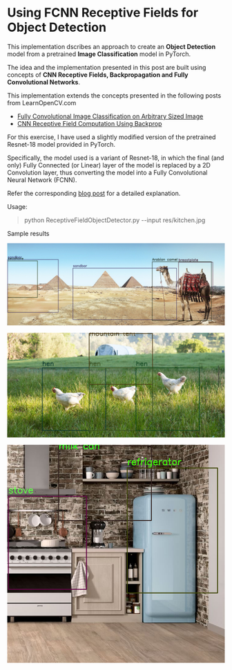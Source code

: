 # Using FCNN Receptive Fields for Object Detection

This implementation dscribes an approach to create an **Object Detection** model from a pretrained **Image Classification** model in PyTorch.

The idea and the implementation presented in this post are built using concepts of **CNN Receptive Fields, Backpropagation and Fully Convolutional Networks**.

This implementation extends the concepts presented in the following posts from LearnOpenCV.com

- [Fully Convolutional Image Classification on Arbitrary Sized Image](https://www.learnopencv.com/fully-convolutional-image-classification-on-arbitrary-sized-image/)
-	[CNN Receptive Field Computation Using Backprop](https://www.learnopencv.com/cnn-receptive-field-computation-using-backprop/)

For this exercise, I have used a slightly modified version of the pretrained Resnet-18 model provided in PyTorch.

Specifically, the model used is a variant of Resnet-18, in which the final (and only) Fully Connected (or Linear) layer of the model is replaced by a 2D Convolution layer, thus converting the model into a Fully Convolutional Neural Network (FCNN).

Refer the corresponding [blog post](tbd) for a detailed explanation.

Usage:
> python ReceptiveFieldObjectDetector.py --input res/kitchen.jpg

Sample results

![Result1](res/detection_result1.png "result1")

![Result2](res/detection_result3.png "result2")

![Result3](res/detection_result5.png "result3")
